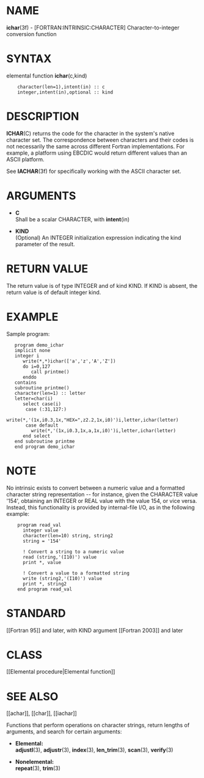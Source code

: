 # NAME

**ichar**(3f) - \[FORTRAN:INTRINSIC:CHARACTER\] Character-to-integer
conversion function

# SYNTAX

elemental function **ichar**(c,kind)

``` 
    character(len=1),intent(in) :: c
    integer,intent(in),optional :: kind
```

# DESCRIPTION

**ICHAR**(C) returns the code for the character in the system's native
character set. The correspondence between characters and their codes is
not necessarily the same across different Fortran implementations. For
example, a platform using EBCDIC would return different values than an
ASCII platform.

See **IACHAR**(3f) for specifically working with the ASCII character
set.

# ARGUMENTS

  - **C**  
    Shall be a scalar CHARACTER, with **intent**(in)

  - **KIND**  
    (Optional) An INTEGER initialization expression indicating the kind
    parameter of the result.

# RETURN VALUE

The return value is of type INTEGER and of kind KIND. If KIND is absent,
the return value is of default integer kind.

# EXAMPLE

Sample program:

``` 
   program demo_ichar
   implicit none
   integer i
      write(*,*)ichar(['a','z','A','Z'])
      do i=0,127
         call printme()
      enddo
   contains
   subroutine printme()
   character(len=1) :: letter
   letter=char(i)
      select case(i)
       case (:31,127:)
         write(*,'(1x,i0.3,1x,"HEX=",z2.2,1x,i0)')i,letter,ichar(letter)
       case default
         write(*,'(1x,i0.3,1x,a,1x,i0)')i,letter,ichar(letter)
      end select
   end subroutine printme
   end program demo_ichar
```

# NOTE

No intrinsic exists to convert between a numeric value and a formatted
character string representation -- for instance, given the CHARACTER
value '154', obtaining an INTEGER or REAL value with the value 154, or
vice versa. Instead, this functionality is provided by internal-file
I/O, as in the following example:

``` 
    program read_val
      integer value
      character(len=10) string, string2
      string = '154'

      ! Convert a string to a numeric value
      read (string,'(I10)') value
      print *, value

      ! Convert a value to a formatted string
      write (string2,'(I10)') value
      print *, string2
    end program read_val
```

# STANDARD

\[\[Fortran 95\]\] and later, with KIND argument \[\[Fortran 2003\]\]
and later

# CLASS

\[\[Elemental procedure|Elemental function\]\]

# SEE ALSO

\[\[achar\]\], \[\[char\]\], \[\[iachar\]\]

Functions that perform operations on character strings, return lengths
of arguments, and search for certain arguments:

  - **Elemental:**  
    **adjustl**(3), **adjustr**(3), **index**(3), **len\_trim**(3),
    **scan**(3), **verify**(3)

  - **Nonelemental:**  
    **repeat**(3), **trim**(3)
